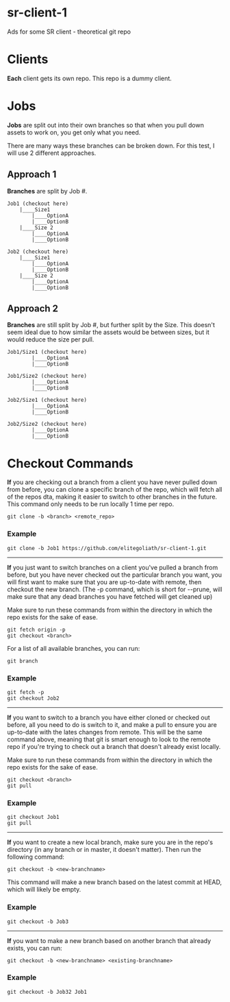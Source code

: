 # sr-client-1
Ads for some SR client - theoretical git repo

# Clients
**Each** client gets its own repo. This repo is a dummy client.

# Jobs
**Jobs** are split out into their own branches so that when you pull down assets to work on, you get only what you need.

There are many ways these branches can be broken down. For this test, I will use 2 different approaches.

## Approach 1
**Branches** are split by Job #.

```
Job1 (checkout here)
    |____Size1
        |____OptionA
        |____OptionB
    |____Size 2
        |____OptionA
        |____OptionB

Job2 (checkout here)
    |____Size1
        |____OptionA
        |____OptionB
    |____Size 2
        |____OptionA
        |____OptionB
```

## Approach 2
**Branches** are still split by Job #, but further split by the Size.
This doesn't seem ideal due to how similar the assets would be between sizes, but it would reduce
the size per pull.

```
Job1/Size1 (checkout here)
        |____OptionA
        |____OptionB

Job1/Size2 (checkout here)
        |____OptionA
        |____OptionB

Job2/Size1 (checkout here)
        |____OptionA
        |____OptionB
        
Job2/Size2 (checkout here)
        |____OptionA
        |____OptionB
```

# Checkout Commands
**If** you are checking out a branch from a client you have never pulled down from before, you can
clone a specific branch of the repo, which will fetch all of the repos dta, making it easier to
switch to other branches in the future. This command only needs to be run locally 1 time per repo.
```
git clone -b <branch> <remote_repo>
```

### Example
```
git clone -b Job1 https://github.com/elitegoliath/sr-client-1.git
```
----
**If** you just want to switch branches on a client you've pulled a branch from before, but you have never checked out the particular branch you want, you will first want to make sure that you are up-to-date with remote, then checkout the new branch. (The -p command, which is short for --prune, will make sure that any dead branches you have fetched will get cleaned up)

Make sure to run these commands from within the directory in which the repo exists for the sake of ease.
```
git fetch origin -p
git checkout <branch>
```

For a list of all available branches, you can run:
```
git branch
```

### Example
```
git fetch -p
git checkout Job2
```
----
**If** you want to switch to a branch you have either cloned or checked out before, all you need to do is switch to it, and make a pull to ensure you are up-to-date with the lates changes from remote. This will be the same command above, meaning that git is smart enough to look to the remote repo if you're trying to check out a branch that doesn't already exist locally.

Make sure to run these commands from within the directory in which the repo exists for the sake of ease.
```
git checkout <branch>
git pull
```

### Example
```
git checkout Job1
git pull
```
----
**If** you want to create a new local branch, make sure you are in the repo's directory (in any branch or in master, it doesn't matter). Then run the following command:
```
git checkout -b <new-branchname>
```
This command will make a new branch based on the latest commit at HEAD, which will likely be empty.

### Example
```
git checkout -b Job3
```
----
**If** you want to make a new branch based on another branch that already exists, you can run:
```
git checkout -b <new-branchname> <existing-branchname>
```

### Example
```
git checkout -b Job32 Job1
```